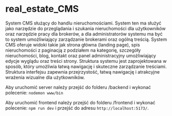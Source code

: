 # real_estate_CMS

System CMS służący do handlu nieruchomościami. System ten ma służyć jako narzędzie do przeglądania i szukania nieruchomości dla użytkowników oraz narzędzie pracy dla brokerów, a dla administratorów systemu ma być to system umożliwiający zarządzanie brokerami oraz ogólną treścią. System CMS oferuje widoki takie jak strona główna (landing page), spis nieruchomości z paginacją z podziałem na kategorię, szczegóły nieruchomości, blog, kontakt oraz panel administracyjny umożliwiający edycje wyglądu oraz treści strony. Struktura systemu jest zaprojektowana w sposób, który umożliwia łatwą nawigację i skuteczne zarządzanie treściami. Struktura interfejsu zapewnia przejrzystość, łatwą nawigację i atrakcyjne wrażenia wizualne dla użytkowników.

Aby uruchomić server należy przejść do folderu /backend i wykonać polecenie:
`nodemon www/bin`

Aby uruchomić frontend należy przejść do folderu /frontend i wykonać polecenie:
`npm run dev` i przejść do adresu `http://localhost:5173/`.